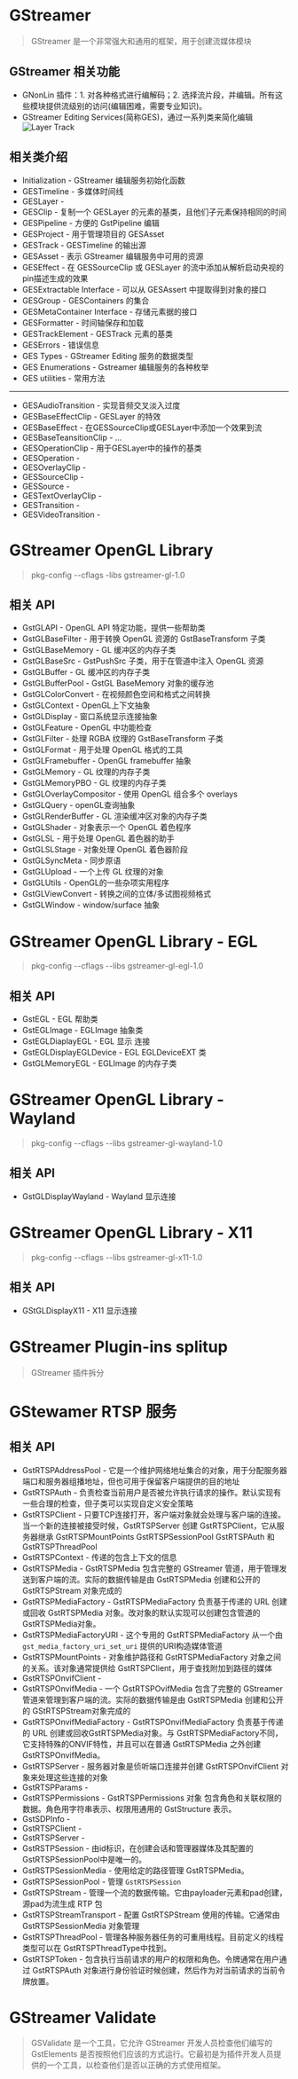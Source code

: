 # GStreamer

> GStreamer 是一个非常强大和通用的框架，用于创建流媒体模块

## GStreamer 相关功能

- GNonLin 插件：1. 对各种格式进行编解码；2. 选择流片段，并编辑。所有这些模块提供流级别的访问(编辑困难，需要专业知识)。
- GStreamer Editing Services(简称GES)，通过一系列类来简化编辑
  ![Layer Track](img/layer_track_overview.png)

## 相关类介绍

- Initialization - GStreamer 编辑服务初始化函数
- GESTimeline - 多媒体时间线
- GESLayer - 
- GESClip - 复制一个 GESLayer 的元素的基类，且他们子元素保持相同的时间
- GESPipeline - 方便的 GstPipeline 编辑
- GESProject - 用于管理项目的 GESAsset
- GESTrack - GESTimeline 的输出源
- GESAsset - 表示 GStreamer 编辑服务中可用的资源
- GESEffect - 在 GESSourceClip 或 GESLayer 的流中添加从解析启动央视的pin描述生成的效果
- GESExtractable Interface - 可以从 GESAssert 中提取得到对象的接口
- GESGroup - GESContainers 的集合
- GESMetaContainer Interface - 存储元素据的接口
- GESFormatter - 时间轴保存和加载
- GESTrackElement - GESTrack 元素的基类
- GESErrors - 错误信息
- GES Types - GStreamer Editing 服务的数据类型
- GES Enumerations - Gstreamer 编辑服务的各种枚举
- GES utilities - 常用方法
- ---
- GESAudioTransition - 实现音频交叉淡入过度
- GESBaseEffectClip - GESLayer 的特效
- GESBaseEffect - 在GESSourceClip或GESLayer中添加一个效果到流
- GESBaseTeansitionClip - ...
- GESOperationClip - 用于GESLayer中的操作的基类
- GESOperation -
- GESOverlayClip - 
- GESSourceClip -
- GESSource -
- GESTextOverlayClip -
- GESTransition -
- GESVideoTransition -

# GStreamer OpenGL Library

> pkg-config --cflags -libs gstreamer-gl-1.0

## 相关 API

- GstGLAPI - OpenGL API 特定功能，提供一些帮助类
- GstGLBaseFilter - 用于转换 OpenGL 资源的 GstBaseTransform 子类
- GstGLBaseMemory - GL 缓冲区的内存子类
- GstGLBaseSrc - GstPushSrc 子类，用于在管道中注入 OpenGL 资源
- GstGLBuffer - GL 缓冲区的内存子类
- GstGLBufferPool - GstGL BaseMemory 对象的缓存池
- GstGLColorConvert - 在视频颜色空间和格式之间转换
- GstGLContext - OpenGL上下文抽象
- GstGLDisplay - 窗口系统显示连接抽象
- GstGLFeature - OpenGL 中功能检查
- GstGLFilter - 处理 RGBA 纹理的 GstBaseTransform 子类
- GstGLFormat - 用于处理 OpenGL 格式的工具
- GstGLFramebuffer - OpenGL framebuffer 抽象
- GstGLMemory - GL 纹理的内存子类
- GstGLMemoryPBO - GL 纹理的内存子类
- GstGLOverlayCompositor - 使用 OpenGL 组合多个 overlays
- GstGLQuery - openGL查询抽象
- GstGLRenderBuffer - GL 渲染缓冲区对象的内存子类
- GstGLShader - 对象表示一个 OpenGL 着色程序
- GstGLSL - 用于处理 OpenGL 着色器的助手
- GstGLSLStage - 对象处理 OpenGL 着色器阶段
- GstGLSyncMeta - 同步原语
- GstGLUpload - 一个上传 GL 纹理的对象
- GstGLUtils - OpenGL的一些杂项实用程序
- GstGLViewConvert - 转换之间的立体/多试图视频格式
- GstGLWindow - window/surface 抽象

# GStreamer OpenGL Library - EGL

> pkg-config --cflags --libs gstreamer-gl-egl-1.0

## 相关 API

- GstEGL - EGL 帮助类
- GstEGLImage - EGLImage 抽象类
- GstEGLDiaplayEGL - EGL 显示 连接
- GstEGLDisplayEGLDevice - EGL EGLDeviceEXT 类
- GstGLMemoryEGL - EGLImage 的内存子类


# GStreamer OpenGL Library - Wayland

> pkg-config --cflags --libs gstreamer-gl-wayland-1.0

## 相关 API

- GstGLDisplayWayland - Wayland 显示连接

# GStreamer OpenGL Library - X11

> pkg-config --cflags --libs gstreamer-gl-x11-1.0

## 相关 API

- GStGLDisplayX11 - X11 显示连接

# GStreamer Plugin-ins splitup

> GStreamer 插件拆分

# GStewamer RTSP 服务

## 相关 API

- GstRTSPAddressPool - 它是一个维护网络地址集合的对象，用于分配服务器端口和服务器组播地址，但也可用于保留客户端提供的目的地址
- GstRTSPAuth - 负责检查当前用户是否被允许执行请求的操作。默认实现有一些合理的检查，但子类可以实现自定义安全策略
- GstRTSPClient - 只要TCP连接打开，客户端对象就会处理与客户端的连接。 当一个新的连接被接受时候，GstRTSPServer 创建 GstRTSPClient，它从服务器继承 GstRTSPMountPoints GstRTSPSessionPool GstRTSPAuth 和 GstRTSPThreadPool
- GstRTSPContext - 传递的包含上下文的信息
- GstRTSPMedia - GstRTSPMedia 包含完整的 GStreamer 管道，用于管理发送到客户端的流。实际的数据传输是由 GstRTSPMedia 创建和公开的 GstRTSPStream 对象完成的
- GstRTSPMediaFactory - GstRTSPMediaFactory 负责基于传递的 URL 创建或回收 GstRTSPMedia 对象。改对象的默认实现可以创建包含管道的 GstRTSPMedia对象。
- GstRTSPMediaFactoryURI - 这个专用的 GstRTSPMediaFactory 从一个由 `gst_media_factory_uri_set_uri` 提供的URI构造媒体管道
- GstRTSPMountPoints - 对象维护路径和 GstRTSPMediaFactory 对象之间的关系。该对象通常提供给 GstRTSPClient，用于查找附加到路径的媒体
- GstRTSPOnvifClient - 
- GstRTSPOnvifMedia - 一个 GstRTSPOvifMedia 包含了完整的 GStreamer 管道来管理到客户端的流。实际的数据传输是由 GstRTSPMedia 创建和公开的 GStRTSPStream对象完成的
- GstRTSPOnvifMediaFactory - GstRTSPOnvifMediaFactory 负责基于传递的 URL 创建或回收GstRTSPMedia对象。与 GstRTSPMediaFactory不同，它支持特殊的ONVIF特性，并且可以在普通 GstRTSPMedia 之外创建 GstRTSPOnvifMedia。
- GstRTSPServer - 服务器对象是侦听端口连接并创建 GstRTSPOnvifClient 对象来处理这些连接的对象
- GstRTSPParams - 
- GstRTSPPermissions - GstRTSPPermissions 对象 包含角色和关联权限的数据。角色用字符串表示、权限用通用的 GstStructure 表示。
- GstSDPInfo - 
- GstRTSPClient -
- GstRTSPServer - 
- GstRSTPSession - 由id标识，在创建会话和管理器媒体及其配置的GstRTSPSessionPool中是唯一的。
- GstRSTPSessionMedia - 使用给定的路径管理 GstRTSPMedia。
- GstRTSPSessionPool - 管理 `GstRTSPSession`
- GstRTSPStream - 管理一个流的数据传输。它由payloader元素和pad创建，源pad为流生成 RTP 包
- GstRTSPStreamTransport - 配置 GstRTSPStream 使用的传输。它通常由 GstRTSPSessionMedia 对象管理
- GstRTSPThreadPool - 管理各种服务器任务的可重用线程。目前定义的线程类型可以在 GstRTSPThreadType中找到。
- GstRTSPToken - 包含执行当前请求的用户的权限和角色。令牌通常在用户通过 GstRTSPAuth 对象进行身份验证时候创建，然后作为对当前请求的当前令牌放置。

# GStreamer Validate

> GSValidate 是一个工具，它允许 GStreamer 开发人员检查他们编写的 GstElements 是否按照他们应该的方式运行。它最初是为插件开发人员提供的一个工具，以检查他们是否以正确的方式使用框架。
